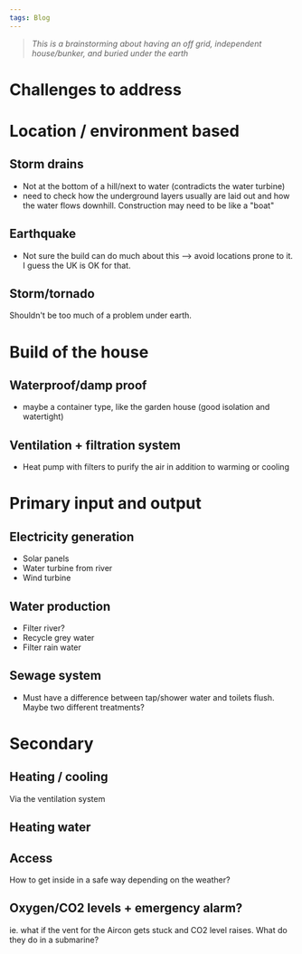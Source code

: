 ```yaml
---
tags: Blog
---
```


> _This is a brainstorming about having an off grid, independent house/bunker, and buried under the earth_

# Challenges to address
# Location / environment based

## Storm drains
- Not at the bottom of a hill/next to water (contradicts the water turbine)
- need to check how the underground layers usually are laid out and how the water flows downhill. Construction may need to be like a "boat"

## Earthquake
- Not sure the build can do much about this --> avoid locations prone to it. I guess the UK is OK for that.

## Storm/tornado
Shouldn't be too much of a problem under earth.

# Build of the house
## Waterproof/damp proof
- maybe a container type, like the garden house (good isolation and watertight)

## Ventilation + filtration system
- Heat pump with filters to purify the air in addition to warming or cooling 

# Primary input and output
## Electricity generation
- Solar panels
- Water turbine from river
- Wind turbine
## Water production
- Filter river?
- Recycle grey water
- Filter rain water
## Sewage system
- Must have a difference between tap/shower water and toilets flush. Maybe two different treatments?


# Secondary 

## Heating / cooling 
Via the ventilation system 
## Heating water

## Access
How to get inside in a safe way depending on the weather?

## Oxygen/CO2 levels + emergency alarm?
ie. what if the vent for the Aircon gets stuck and CO2 level raises.
What do they do in a submarine?